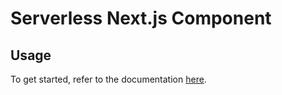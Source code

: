 # Serverless Next.js Component

## Usage

To get started, refer to the documentation [here](https://github.com/serverless-nextjs/serverless-next.js#readme).

